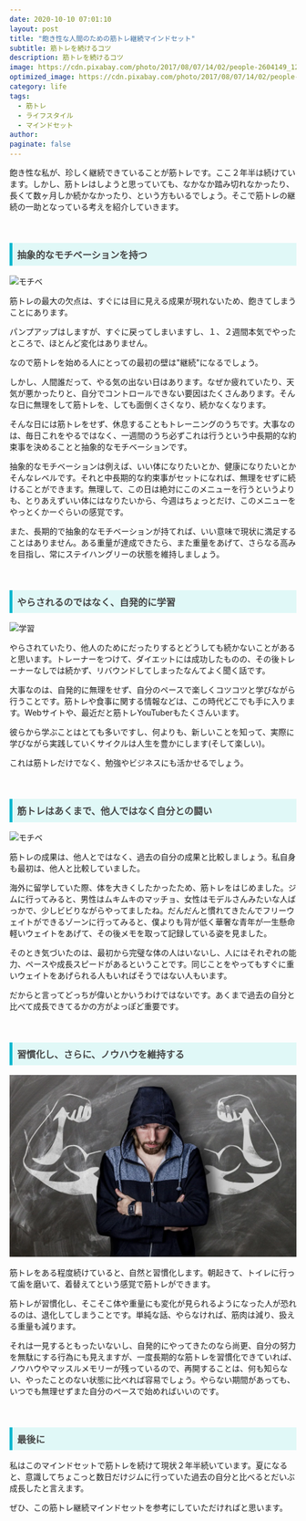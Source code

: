 ```yaml
---
date: 2020-10-10 07:01:10
layout: post
title: "飽き性な人間のための筋トレ継続マインドセット"
subtitle: 筋トレを続けるコツ
description: 筋トレを続けるコツ
image: https://cdn.pixabay.com/photo/2017/08/07/14/02/people-2604149_1280.jpg
optimized_image: https://cdn.pixabay.com/photo/2017/08/07/14/02/people-2604149_1280.jpg
category: life
tags:
  - 筋トレ
  - ライフスタイル
  - マインドセット
author:
paginate: false
---
```

飽き性な私が、珍しく継続できていることが筋トレです。ここ２年半は続けています。しかし、筋トレはしようと思っていても、なかなか踏み切れなかったり、長くて数ヶ月しか続かなかったり、という方もいるでしょう。そこで筋トレの継続の一助となっている考えを紹介していきます。

<br>
<h3 style=" background: #E0F8F7; 
border-left: solid 5px #00b7ce;
color: #494949;
padding: 0.5em; 
color: #454545; ">抽象的なモチベーションを持つ
</h3>

![モチベ](https://cdn.pixabay.com/photo/2016/07/20/00/25/winning-1529402_1280.jpg)

筋トレの最大の欠点は、すぐには目に見える成果が現れないため、飽きてしまうことにあります。

パンプアップはしますが、すぐに戻ってしまいますし、１、２週間本気でやったところで、ほとんど変化はありません。

なので筋トレを始める人にとっての最初の壁は"継続"になるでしょう。

しかし、人間誰だって、やる気の出ない日はあります。なぜか疲れていたり、天気が悪かったりと、自分でコントロールできない要因はたくさんあります。そんな日に無理をして筋トレを、しても面倒くさくなり、続かなくなります。

そんな日には筋トレをせず、休息することもトレーニングのうちです。大事なのは、毎日これをやるではなく、一週間のうち必ずこれは行うという中長期的な約束事を決めることと抽象的なモチベーションです。

抽象的なモチベーションは例えば、いい体になりたいとか、健康になりたいとかそんなレベルです。それと中長期的な約束事がセットになれば、無理をせずに続けることができます。無理して、この日は絶対にこのメニューを行うというよりも、とりあえずいい体にはなりたいから、今週はちょっとだけ、このメニューをやっとくかーぐらいの感覚です。

また、長期的で抽象的なモチベーションが持てれば、いい意味で現状に満足することはありません。ある重量が達成できたら、また重量をあげて、さらなる高みを目指し、常にステイハングリーの状態を維持しましょう。


<br>
<h3 style=" background: #E0F8F7; 
border-left: solid 5px #00b7ce;
color: #494949;
padding: 0.5em; 
color: #454545; ">やらされるのではなく、自発的に学習
</h3>

![学習](https://cdn.pixabay.com/photo/2017/01/18/21/18/person-1990906_1280.jpg)

やらされていたり、他人のためにだったりするとどうしても続かないことがあると思います。トレーナーをつけて、ダイエットには成功したものの、その後トレーナーなしでは続かず、リバウンドしてしまったなんてよく聞く話です。

大事なのは、自発的に無理をせず、自分のペースで楽しくコツコツと学びながら行うことです。筋トレや食事に関する情報などは、この時代どこでも手に入ります。Webサイトや、最近だと筋トレYouTuberもたくさんいます。

彼らから学ぶことはとても多いですし、何よりも、新しいことを知って、実際に学びながら実践していくサイクルは人生を豊かにします(そして楽しい)。

これは筋トレだけでなく、勉強やビジネスにも活かせるでしょう。

<br>
<h3 style=" background: #E0F8F7; 
border-left: solid 5px #00b7ce;
color: #494949;
padding: 0.5em; 
color: #454545; ">筋トレはあくまで、他人ではなく自分との闘い
</h3>

![モチベ](https://cdn.pixabay.com/photo/2015/07/02/10/22/training-828726_1280.jpg)

筋トレの成果は、他人とではなく、過去の自分の成果と比較しましょう。私自身も最初は、他人と比較していました。

海外に留学していた際、体を大きくしたかったため、筋トレをはじめました。ジムに行ってみると、男性はムキムキのマッチョ、女性はモデルさんみたいな人ばっかで、少しビビりながらやってましたね。だんだんと慣れてきたんでフリーウェイトができるゾーンに行ってみると、僕よりも背が低く華奢な青年が一生懸命軽いウェイトをあげて、その後メモを取って記録している姿を見ました。

そのとき気づいたのは、最初から完璧な体の人はいないし、人にはそれぞれの能力、ペースや成長スピードがあるということです。同じことをやってもすぐに重いウェイトをあげられる人もいればそうではない人もいます。

だからと言ってどっちが偉いとかいうわけではないです。あくまで過去の自分と比べて成長できてるかの方がよっぽど重要です。

<br>
<h3 style=" background: #E0F8F7; 
border-left: solid 5px #00b7ce;
color: #494949;
padding: 0.5em; 
color: #454545; ">習慣化し、さらに、ノウハウを維持する
</h3>

![モチベ](/img/man.jpg)

筋トレをある程度続けていると、自然と習慣化します。朝起きて、トイレに行って歯を磨いて、着替えてという感覚で筋トレができます。

筋トレが習慣化し、そこそこ体や重量にも変化が見られるようになった人が恐れるのは、退化してしまうことです。単純な話、やらなければ、筋肉は減り、扱える重量も減ります。

それは一見するともったいないし、自発的にやってきたのなら尚更、自分の努力を無駄にする行為にも見えますが、一度長期的な筋トレを習慣化できていれば、ノウハウやマッスルメモリーが残っているので、再開することは、何も知らない、やったことのない状態に比べれば容易でしょう。やらない期間があっても、いつでも無理せずまた自分のペースで始めればいいのです。
<br>

<br>
<h3 style=" background: #E0F8F7; 
border-left: solid 5px #00b7ce;
color: #494949;
padding: 0.5em; 
color: #454545; ">最後に
</h3>

私はこのマインドセットで筋トレを続けて現状２年半続いています。夏になると、意識してちょこっと数日だけジムに行っていた過去の自分と比べるとだいぶ成長したと言えます。

ぜひ、この筋トレ継続マインドセットを参考にしていただければと思います。